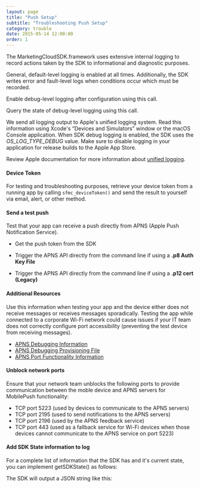 ```yaml
---
layout: page
title: "Push Setup"
subtitle: "Troubleshooting Push Setup"
category: trouble
date: 2015-05-14 12:00:00
order: 1
---
```

The MarketingCloudSDK.framework uses extensive internal logging to record actions taken by the SDK to informational and diagnostic purposes.

General, default-level logging is enabled at all times. Additionally, the SDK writes error and fault-level logs when conditions occur which must be recorded.

Enable debug-level logging after configuration using this call.

<script src="https://gist.github.com/sfmc-mobilepushsdk/0bd9cdf402145e97136a222bbcad426d.js"></script>

Query the state of debug-level logging using this call.

<script src="https://gist.github.com/sfmc-mobilepushsdk/0663b6b494a586e86228b878673a97e5.js"></script>

We send all logging output to Apple's unified logging system. Read this information using Xcode's “Devices and Simulators” window or the macOS Console application. When SDK debug logging is enabled, the SDK uses the *OS_LOG_TYPE_DEBUG* value. Make sure to disable logging in your application for release builds to the Apple App Store.

Review Apple documentation for more information about [unified logging](https://developer.apple.com/documentation/os/logging?language=objc).

#### Device Token

For testing and troubleshooting purposes, retrieve your device token from a running app by calling `sfmc_deviceToken()` and send the result to yourself via email, alert, or other method.

<script src="https://gist.github.com/sfmc-mobilepushsdk/5d549d0e283ca303f293995d35ded4e7.js"></script>

#### Send a test push

Test that your app can receive a push directly from APNS (Apple Push Notification Service).

- Get the push token from the SDK

<script src="https://gist.github.com/sfmc-mobilepushsdk/5d549d0e283ca303f293995d35ded4e7.js"></script>

- Trigger the APNS API directly from the command line if using a **.p8 Auth Key File**

<script src="https://gist.github.com/sfmc-mobilepushsdk/bfdb1c811049507428a3b10c84c57bf0.js"></script>

- Trigger the APNS API directly from the command line if using a **.p12 cert (Legacy)**

<script src="https://gist.github.com/sfmc-mobilepushsdk/88f9f3e05fc76a15e8e01b50e5e3adde.js"></script>

#### Additional Resources

Use this information when testing your app and the device either does not receive messages or receives messages sporadically. Testing the app while connected to a corporate Wi-Fi network could cause issues if your IT team does not correctly configure port accessibility (preventing the test device from receiving messages).
<br/>

* <a href="https://developer.apple.com/library/ios/technotes/tn2265/_index.html" target="_blank">APNS Debugging Information</a>
* <a href="https://developer.apple.com/library/ios/technotes/tn2265/tn2265_PersistentConnectionLogging.zip" target="_blank">APNS Debugging Provisioning File</a>
* <a href="http://support.apple.com/kb/TS4264" target="_blank">APNS Port Functionality Information</a>

#### Unblock network ports

Ensure that your network team unblocks the following ports to provide communication between the moble device and APNS servers for MobilePush functionality:

* TCP port 5223 (used by devices to communicate to the APNS servers)
* TCP port 2195 (used to send notifications to the APNS servers)
* TCP port 2196 (used by the APNS feedback service)
* TCP port 443 (used as a fallback service for Wi-Fi devices when those devices cannot communicate to the APNS service on port 5223)

#### Add SDK State information to log

For a complete list of information that the SDK has and it's current state, you can implement getSDKState() as follows:

<script src="https://gist.github.com/sfmc-mobilepushsdk/c5b95248b98586894e68e70dbdcbbf3b.js"></script>


The SDK will output a JSON string like this:

<script src="https://gist.github.com/sfmc-mobilepushsdk/7d1961dd86d5dbde2552293490257505.js"></script>
